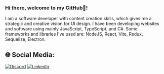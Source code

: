 ### Hi there, welcome to my GitHub👋!

I am a software developer with content creation skills, which gives me a strategic and creative vision for UI design.
I have been developing websites and software using mainly JavaScript, TypeScript, and C#. Some frameworks and libraries I've used are: NodeJS, React, Vite, Redux, Sequelize, Electron. 


## 🌐 Social Media:

[![Discord](https://img.shields.io/badge/Discord-%237289DA.svg?logo=discord&logoColor=white)](https://discord.gg/Nattt#1037) [![LinkedIn](https://img.shields.io/badge/LinkedIn-%230077B5.svg?logo=linkedin&logoColor=white)](https://www.linkedin.com/in/nataliasoledadalvarez/) 


